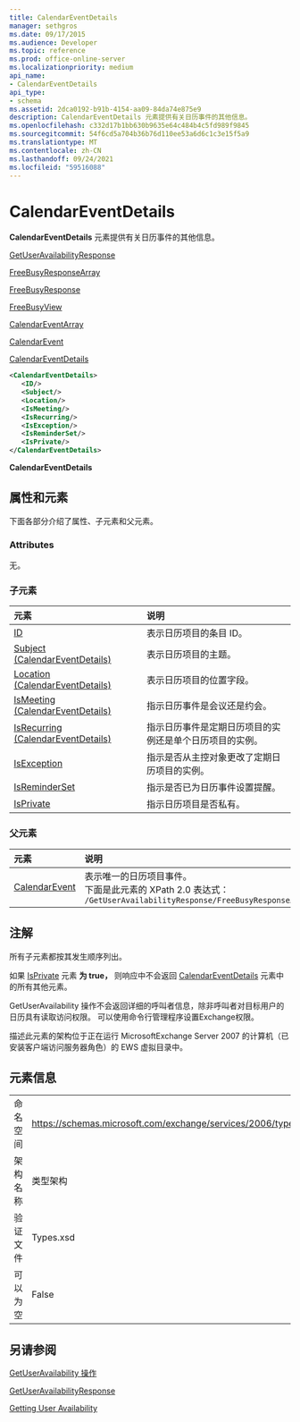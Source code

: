 ```yaml
---
title: CalendarEventDetails
manager: sethgros
ms.date: 09/17/2015
ms.audience: Developer
ms.topic: reference
ms.prod: office-online-server
ms.localizationpriority: medium
api_name:
- CalendarEventDetails
api_type:
- schema
ms.assetid: 2dca0192-b91b-4154-aa09-84da74e875e9
description: CalendarEventDetails 元素提供有关日历事件的其他信息。
ms.openlocfilehash: c332d17b1bb630b9635e64c484b4c5fd989f9845
ms.sourcegitcommit: 54f6cd5a704b36b76d110ee53a6d6c1c3e15f5a9
ms.translationtype: MT
ms.contentlocale: zh-CN
ms.lasthandoff: 09/24/2021
ms.locfileid: "59516088"
---
```

# <a name="calendareventdetails"></a>CalendarEventDetails

**CalendarEventDetails** 元素提供有关日历事件的其他信息。 
  
[GetUserAvailabilityResponse](getuseravailabilityresponse.md)
  
[FreeBusyResponseArray](freebusyresponsearray.md)
  
[FreeBusyResponse](freebusyresponse.md)
  
[FreeBusyView](freebusyview.md)
  
[CalendarEventArray](calendareventarray.md)
  
[CalendarEvent](calendarevent.md)
  
[CalendarEventDetails](calendareventdetails.md)
  
```xml
<CalendarEventDetails>
   <ID/>
   <Subject/>
   <Location/>
   <IsMeeting/>
   <IsRecurring/>
   <IsException/>
   <IsReminderSet/>
   <IsPrivate/>
</CalendarEventDetails>
```

 **CalendarEventDetails**
## <a name="attributes-and-elements"></a>属性和元素

下面各部分介绍了属性、子元素和父元素。
  
### <a name="attributes"></a>Attributes

无。
  
### <a name="child-elements"></a>子元素

|**元素**|**说明**|
|:-----|:-----|
|[ID](id.md) <br/> |表示日历项目的条目 ID。  <br/> |
|[Subject (CalendarEventDetails)](subject-calendareventdetails.md) <br/> |表示日历项目的主题。  <br/> |
|[Location (CalendarEventDetails)](location-calendareventdetails.md) <br/> |表示日历项目的位置字段。  <br/> |
|[IsMeeting (CalendarEventDetails)](ismeeting-calendareventdetails.md) <br/> |指示日历事件是会议还是约会。  <br/> |
|[IsRecurring (CalendarEventDetails)](isrecurring-calendareventdetails.md) <br/> |指示日历事件是定期日历项目的实例还是单个日历项目的实例。  <br/> |
|[IsException](isexception.md) <br/> |指示是否从主控对象更改了定期日历项目的实例。  <br/> |
|[IsReminderSet](isreminderset.md) <br/> |指示是否已为日历事件设置提醒。  <br/> |
|[IsPrivate](isprivate.md) <br/> |指示日历项目是否私有。  <br/> |
   
### <a name="parent-elements"></a>父元素

|**元素**|**说明**|
|:-----|:-----|
|[CalendarEvent](calendarevent.md) <br/> |表示唯一的日历项目事件。  <br/> 下面是此元素的 XPath 2.0 表达式：  <br/>  `/GetUserAvailabilityResponse/FreeBusyResponseArray/FreeBusyResponse/FreeBusyView/CalendarEventArray/CalendarEvent[i]` <br/> |
   
## <a name="remarks"></a>注解

所有子元素都按其发生顺序列出。 
  
如果 [IsPrivate](isprivate.md) 元素 **为 true，** 则响应中不会返回 [CalendarEventDetails](calendareventdetails.md) 元素中的所有其他元素。 
  
GetUserAvailability 操作不会返回详细的呼叫者信息，除非呼叫者对目标用户的日历具有读取访问权限。 可以使用命令行管理程序设置Exchange权限。
  
描述此元素的架构位于正在运行 MicrosoftExchange Server 2007 的计算机（已安装客户端访问服务器角色）的 EWS 虚拟目录中。
  
## <a name="element-information"></a>元素信息

|||
|:-----|:-----|
|命名空间  <br/> |https://schemas.microsoft.com/exchange/services/2006/types  <br/> |
|架构名称  <br/> |类型架构  <br/> |
|验证文件  <br/> |Types.xsd  <br/> |
|可以为空  <br/> |False  <br/> |
   
## <a name="see-also"></a>另请参阅



[GetUserAvailability 操作](getuseravailability-operation.md)
  
[GetUserAvailabilityResponse](getuseravailabilityresponse.md)


[Getting User Availability](https://msdn.microsoft.com/library/d4133fcb-9b0f-4e6b-aadf-a389da83516a%28Office.15%29.aspx)

